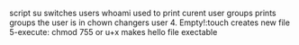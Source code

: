 script su switches users
whoami used to print curent user
groups prints groups the user is in
chown changers user
4. Empty!:touch creates new file
5-execute: chmod 755 or u+x makes hello file exectable
